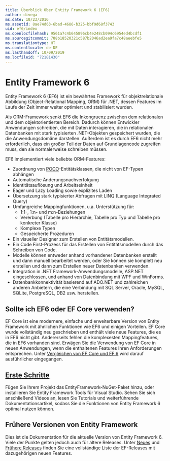 ```yaml
---
title: Überblick über Entity Framework 6 (EF6)
author: divega
ms.date: 10/23/2016
ms.assetid: 8ae74d63-6bad-4686-b325-bbf9d68f3743
uid: ef6/index
ms.openlocfilehash: 9561a7c4b645896cb4e248cb094c6954ed4bcdf1
ms.sourcegitcommit: 708b18520321c587b2046ad2ea9fa7c48aeebfe5
ms.translationtype: HT
ms.contentlocale: de-DE
ms.lasthandoff: 10/09/2019
ms.locfileid: "72181430"
---
```

# <a name="entity-framework-6"></a>Entity Framework 6
Entity Framework 6 (EF6) ist ein bewährtes Framework für objektrelationale Abbildung (Object-Relational Mapping, ORM) für .NET, dessen Features im Laufe der Zeit immer weiter optimiert und stabilisiert wurden.

Als ORM-Framework senkt EF6 die Inkongruenz zwischen dem relationalen und dem objektorientierten Bereich. Dadurch können Entwickler Anwendungen schreiben, die mit Daten interagieren, die in relationalen Datenbanken mit stark typisierten .NET-Objekten gespeichert wurden, die die Anwendungsdomäne darstellen. Außerdem ist es durch EF6 nicht mehr erforderlich, dass ein großer Teil der Daten auf Grundlagencode zugreifen muss, den sie normalerweise schreiben müssen.

EF6 implementiert viele beliebte ORM-Features:
- Zuordnung von [POCO](~/ef6/resources/glossary.md#poco)-Entitätsklassen, die nicht von EF-Typen abhängen
- Automatische Änderungsnachverfolgung
- Identitätsauflösung und Arbeitseinheit
- Eager und Lazy Loading sowie explizites Laden
- Übersetzung stark typisierter Abfragen mit LINQ (Language Integrated Query)
- Umfangreiche Mappingfunktionen, u.a. Unterstützung für:
  - 1:1-, 1:n- und m:n-Beziehungen
  - Vererbung (Tabelle pro Hierarchie, Tabelle pro Typ und Tabelle pro konkreter Klasse)
  - Komplexe Typen
  - Gespeicherte Prozeduren
- Ein visueller Designer zum Erstellen von Entitätsmodellen.
- Ein Code First-Prozess für das Erstellen von Entitätsmodellen durch das Schreiben von Code.
- Modelle können entweder anhand vorhandener Datenbanken erstellt und dann manuell bearbeitet werden, oder Sie können sie komplett neu erstellen und dann zum Erstellen neuer Datenbanken verwenden.
- Integration in .NET Framework-Anwendungsmodelle, ASP.NET eingeschlossen, und anhand von Datenbindung mit WPF und WinForms.
- Datenbankkonnektivität basierend auf ADO.NET und zahlreichen anderen Anbietern, die eine Verbindung mit SQL Server, Oracle, MySQL, SQLite, PostgreSQL, DB2 usw. herstellen.

## <a name="should-i-use-ef6-or-ef-core"></a>Sollte ich EF6 oder EF Core verwenden?

EF Core ist eine modernere, einfache und erweiterbare Version von Entity Framework mit ähnlichen Funktionen wie EF6 und einigen Vorteilen.
EF Core wurde vollständig neu geschrieben und enthält viele neue Features, die es in EF6 nicht gibt. Andererseits fehlen die komplexesten Mappingfeatures, die in EF6 vorhanden sind.
Erwägen Sie die Verwendung von EF Core in neuen Anwendungen, wenn die enthaltenen Features Ihren Anforderungen entsprechen.
Unter [Vergleichen von EF Core und EF 6](xref:efcore-and-ef6/index) wird darauf ausführlicher eingegangen.

## <a name="get-startedef6get-startedmd"></a>[Erste Schritte](~/ef6/get-started.md)

Fügen Sie Ihrem Projekt das EntityFramework-NuGet-Paket hinzu, oder installieren Sie Entity Framework Tools für Visual Studio. Sehen Sie sich anschließend Videos an, lesen Sie Tutorials und weiterführende Dokumentationsartikel, sodass Sie die Funktionen von Entity Framework 6 optimal nutzen können.

## <a name="past-entity-framework-versions"></a>Frühere Versionen von Entity Framework

Dies ist die Dokumentation für die aktuelle Version von Entity Framework 6. Viele der Punkte gelten jedoch auch für ältere Releases.
Unter [Neues](~/ef6/what-is-new/index.md) und [Frühere Releases](~/ef6/what-is-new/past-releases.md) finden Sie eine vollständige Liste der EF-Releases mit dazugehörigen neuen Features.
